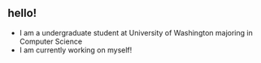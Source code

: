 ## hello! 

- I am a undergraduate student at University of Washington majoring in Computer Science
- I am currently working on myself!

